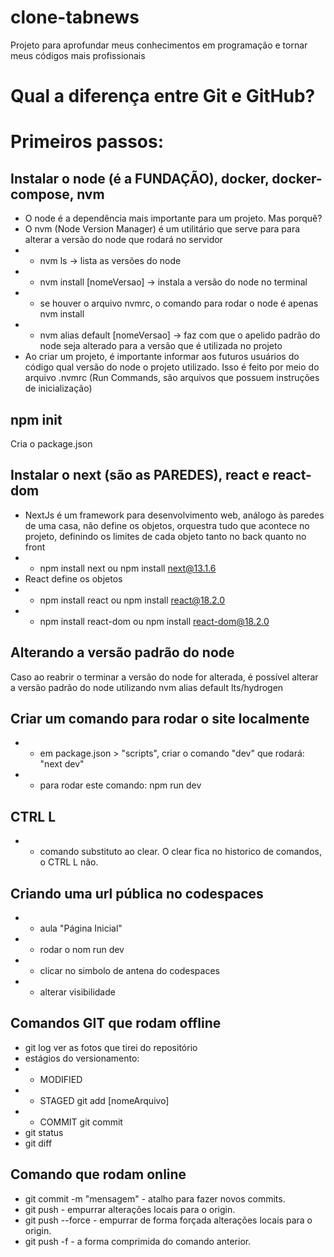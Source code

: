 # clone-tabnews
Projeto para aprofundar meus conhecimentos em programação e tornar meus códigos mais profissionais
# Qual a diferença entre Git e GitHub?

# Primeiros passos:
## Instalar o node (é a FUNDAÇÃO), docker, docker-compose, nvm
- O node é a dependência mais importante para um projeto. Mas porquê? 
- O nvm (Node Version Manager) é um utilitário que serve para para alterar a versão do node que rodará no servidor 
- - nvm ls -> lista as versões do node
- - nvm install [nomeVersao] -> instala a versão do node no terminal
- - se houver o arquivo nvmrc, o comando para rodar o node é apenas nvm install
- - nvm alias default [nomeVersao] -> faz com que o apelido padrão do node seja alterado para a versão que é utilizada no projeto
- Ao criar um projeto, é importante informar aos futuros usuários do código qual versão do node o projeto utilizado. Isso é feito por meio do arquivo .nvmrc (Run Commands, são arquivos que possuem instruções de inicialização)  
## npm init 
Cria o package.json
## Instalar o next (são as PAREDES), react e react-dom
- NextJs é um framework para desenvolvimento web, análogo às paredes de uma casa, não define os objetos, orquestra tudo que acontece no projeto, definindo os limites de cada objeto tanto no back quanto no front
- - npm install next ou npm install next@13.1.6
- React define os objetos
- - npm install react ou npm install react@18.2.0
- - npm install react-dom ou npm install react-dom@18.2.0
## Alterando a versão padrão do node
Caso ao reabrir o terminar a versão do node for alterada, é possível alterar a versão padrão do node utilizando nvm alias default lts/hydrogen
## Criar um comando para rodar o site localmente
- - em package.json > "scripts", criar o comando "dev" que rodará: "next dev"
- - para rodar este comando: npm run dev
## CTRL L
- - comando substituto ao clear. O clear fica no historico de comandos, o CTRL L não.
## Criando uma url pública no codespaces
- - aula "Página Inicial"
- -  rodar o nom run dev
- - clicar no simbolo de antena do codespaces
- - alterar visibilidade
## Comandos GIT que rodam offline
- git log ver as fotos que tirei do repositório
- estágios do versionamento:
- - MODIFIED
- - STAGED git add [nomeArquivo]
- - COMMIT git commit
- git status
- git diff
## Comando que rodam online
- git commit -m "mensagem" - atalho para fazer novos commits.
- git push - empurrar alterações locais para o origin.
- git push --force - empurrar de forma forçada alterações locais para o origin.
- git push -f - a forma comprimida do comando anterior.
